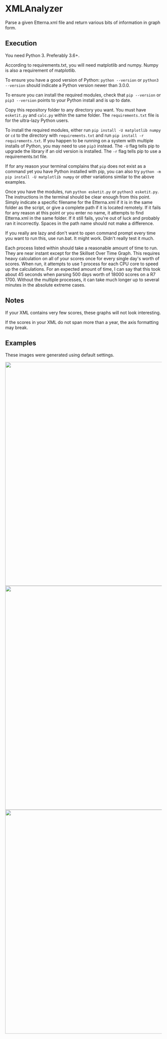 # XMLAnalyzer
Parse a given Etterna.xml file and return various bits of information in graph form.

## Execution
You need Python 3. Preferably 3.6+.

According to requirements.txt, you will need matplotlib and numpy. Numpy is also a requirement of matplotlib.

To ensure you have a good version of Python: `python --version` or `python3 --version` should indicate a Python version newer than 3.0.0.

To ensure you can install the required modules, check that `pip --version` or `pip3 --version` points to your Python install and is up to date.

Copy this repository folder to any directory you want. You must have `esketit.py` and `calc.py` within the same folder. The `requirements.txt` file is for the ultra-lazy Python users.

To install the required modules, either run `pip install -U matplotlib numpy` or `cd` to the directory with `requirements.txt` and run `pip install -r requirements.txt`. If you happen to be running on a system with multiple installs of Python, you may need to use `pip3` instead. The `-U` flag tells pip to upgrade the library if an old version is installed. The `-r` flag tells pip to use a requirements.txt file.

If for any reason your terminal complains that `pip` does not exist as a command yet you have Python installed with pip, you can also try `python -m pip install -U matplotlib numpy` or other variations similar to the above examples.

Once you have the modules, run `python esketit.py` or `python3 esketit.py`. The instructions in the terminal should be clear enough from this point. Simply indicate a specific filename for the Etterna.xml if it is in the same folder as the script, or give a complete path if it is located remotely. If it fails for any reason at this point or you enter no name, it attempts to find Etterna.xml in the same folder. If it still fails, you're out of luck and probably ran it incorrectly. Spaces in the path name should not make a difference.

If you really are lazy and don't want to open command prompt every time you want to run this, use run.bat. It might work. Didn't really test it much.

Each process listed within should take a reasonable amount of time to run. They are near instant except for the Skillset Over Time Graph. This requires heavy calculation on all of your scores once for every single day's worth of scores. When run, it attempts to use 1 process for each CPU core to speed up the calculations. For an expected amount of time, I can say that this took about 45 seconds when parsing 500 days worth of 18000 scores on a R7 1700. Without the multiple processes, it can take much longer up to several minutes in the absolute extreme cases.


## Notes
If your XML contains very few scores, these graphs will not look interesting.

If the scores in your XML do not span more than a year, the axis formatting may break.


## Examples
These images were generated using default settings.

<img src="https://user-images.githubusercontent.com/2531164/60688638-10699900-9e7c-11e9-8687-00015fc0a9bd.png" width="720">
<img src="https://user-images.githubusercontent.com/2531164/60688647-1eb7b500-9e7c-11e9-87a8-79a364448300.png" width="720">
<img src="https://user-images.githubusercontent.com/2531164/60688651-211a0f00-9e7c-11e9-856d-63bed945282b.png" width="720">

